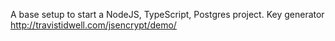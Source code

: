 A base setup to start a NodeJS, TypeScript, Postgres project.
Key generator http://travistidwell.com/jsencrypt/demo/
